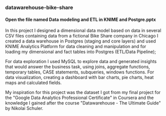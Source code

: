 ### datawarehouse-bike-share
#### Open the file named Data modeling and ETL in KNIME and Postgre.pptx
In this project I designed a dimensional data model based on data in several CSV files containing data from a fictional Bike Share company in Chicago
I created a data warehouse in Postgres (staging and core layers) and used KNIME Analytics Platform for data cleaning and manipulation and for loading my dimensional and fact tables into Postgres (ETL/Data Pipeline);

For data exploration I used MySQL to explore data and generated insights that would answer the business task, using joins, aggregate functions, temporary tables, CASE statements, subqueries, windows functions. 
For data visualization, creating a dashboard with bar charts, pie charts, heat maps and calculated fields.

My inspiration for this project was the dataset I got from my final project for the "Google Data Analytics Professional Certificate" in Coursera and the knowledge I gained after the course "Datawarehouse - The Ultimate Guide" by Nikolai Schuler.
